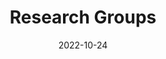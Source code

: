 ---
title: Research Groups
date: 2022-10-24
type: landing

sections:
  - block: hero
    content:
      title: Research Groups
      text: |
        Discover our interdisciplinary research teams and their cutting-edge work.
    design:
      background:
        image:
          filename: coders.jpg
          filters:
            brightness: 0.4
        gradient_start: '#1e3a8a'
        gradient_end: 'rgba(30, 58, 138, 0.8)'
        text_color_light: true
      spacing:
        padding: ['60px', '0', '60px', '0']

  - block: collection
    content:
      title: ""
      count: 20
      filters:
        folders: ["group"]
      sort_by: title
      order: asc
    design:
      view: card
      columns: 3
      show_summary: false
      show_date: false
      show_tags: false
      show_authors: false
      css_class: group
      card:
        style: overlay
        text_align: left
        show_subtitle: true
    id: research-groups
---